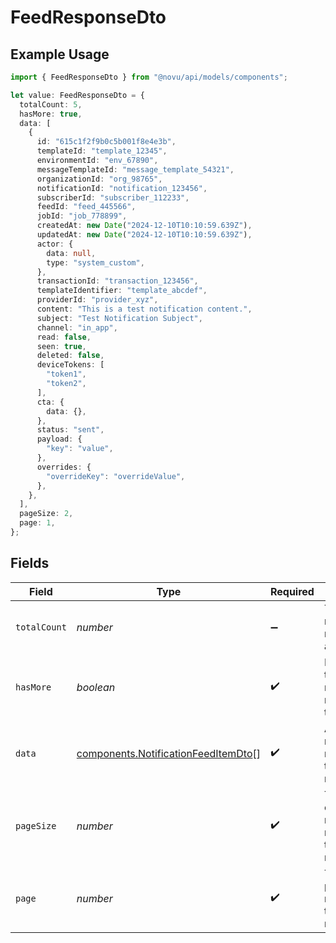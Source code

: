 # FeedResponseDto

## Example Usage

```typescript
import { FeedResponseDto } from "@novu/api/models/components";

let value: FeedResponseDto = {
  totalCount: 5,
  hasMore: true,
  data: [
    {
      id: "615c1f2f9b0c5b001f8e4e3b",
      templateId: "template_12345",
      environmentId: "env_67890",
      messageTemplateId: "message_template_54321",
      organizationId: "org_98765",
      notificationId: "notification_123456",
      subscriberId: "subscriber_112233",
      feedId: "feed_445566",
      jobId: "job_778899",
      createdAt: new Date("2024-12-10T10:10:59.639Z"),
      updatedAt: new Date("2024-12-10T10:10:59.639Z"),
      actor: {
        data: null,
        type: "system_custom",
      },
      transactionId: "transaction_123456",
      templateIdentifier: "template_abcdef",
      providerId: "provider_xyz",
      content: "This is a test notification content.",
      subject: "Test Notification Subject",
      channel: "in_app",
      read: false,
      seen: true,
      deleted: false,
      deviceTokens: [
        "token1",
        "token2",
      ],
      cta: {
        data: {},
      },
      status: "sent",
      payload: {
        "key": "value",
      },
      overrides: {
        "overrideKey": "overrideValue",
      },
    },
  ],
  pageSize: 2,
  page: 1,
};
```

## Fields

| Field                                                                                      | Type                                                                                       | Required                                                                                   | Description                                                                                | Example                                                                                    |
| ------------------------------------------------------------------------------------------ | ------------------------------------------------------------------------------------------ | ------------------------------------------------------------------------------------------ | ------------------------------------------------------------------------------------------ | ------------------------------------------------------------------------------------------ |
| `totalCount`                                                                               | *number*                                                                                   | :heavy_minus_sign:                                                                         | Total number of notifications available.                                                   | 5                                                                                          |
| `hasMore`                                                                                  | *boolean*                                                                                  | :heavy_check_mark:                                                                         | Indicates if there are more notifications to load.                                         | true                                                                                       |
| `data`                                                                                     | [components.NotificationFeedItemDto](../../models/components/notificationfeeditemdto.md)[] | :heavy_check_mark:                                                                         | Array of notifications returned in the response.                                           |                                                                                            |
| `pageSize`                                                                                 | *number*                                                                                   | :heavy_check_mark:                                                                         | The number of notifications returned in this response.                                     | 2                                                                                          |
| `page`                                                                                     | *number*                                                                                   | :heavy_check_mark:                                                                         | The current page number of the notifications.                                              | 1                                                                                          |